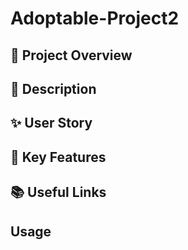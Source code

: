 # Adoptable-Project2

## 🌟 Project Overview

## 📝 Description 

## ✨ User Story 

## 🔗 Key Features

## 📚 Useful Links 

## Usage 

